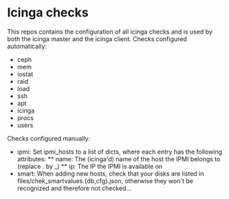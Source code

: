 # Icinga checks

This repos contains the configuration of all icinga checks and is used by both
the icinga master and the icinga client.
Checks configured automatically:
* ceph
* mem
* iostat
* raid
* load
* ssh
* apt
* icinga
* procs
* users

Checks configured manually:
* ipmi: Set ipmi_hosts to a list of dicts, where each entry has the following attributes:
** name: The (icinga'd) name of the host the IPMI belongs to (replace . by \_)
** ip: The IP the IPMI is available on
* smart: When adding new hosts, check that your disks are listed in files/chek_smartvalues.{db,cfg}.json, otherwise they won't be recognized and therefore not checked...
